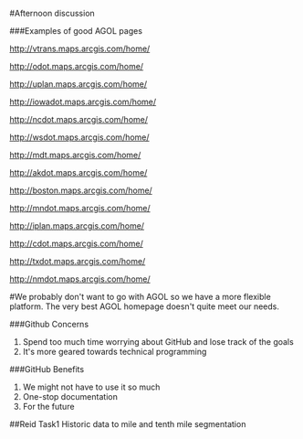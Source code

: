 #Afternoon discussion

###Examples of good AGOL pages

http://vtrans.maps.arcgis.com/home/

http://odot.maps.arcgis.com/home/

http://uplan.maps.arcgis.com/home/

http://iowadot.maps.arcgis.com/home/

http://ncdot.maps.arcgis.com/home/

http://wsdot.maps.arcgis.com/home/

http://mdt.maps.arcgis.com/home/

http://akdot.maps.arcgis.com/home/

http://boston.maps.arcgis.com/home/

http://mndot.maps.arcgis.com/home/

http://iplan.maps.arcgis.com/home/

http://cdot.maps.arcgis.com/home/

http://txdot.maps.arcgis.com/home/

http://nmdot.maps.arcgis.com/home/

#We probably don't want to go with AGOL so we have a more flexible platform. The very best AGOL homepage doesn't quite meet our needs.

###Github Concerns

1. Spend too much time worrying about GitHub and lose track of the goals
2. It's more geared towards technical programming

###GitHub Benefits

1. We might not have to use it so much
2. One-stop documentation
3. For the future

##Reid Task1
Historic data to mile and tenth mile segmentation
